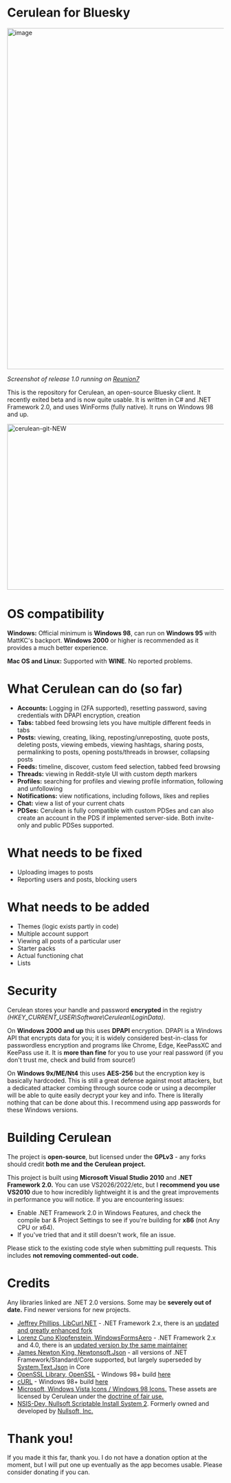 # Cerulean for Bluesky

<img width="1402" height="792" alt="image" src="https://github.com/user-attachments/assets/bd13c309-8684-41c2-9606-6d63280ac2c4" />

*Screenshot of release 1.0 running on [Reunion7](https://www.reunion7.com)*

This is the repository for Cerulean, an open-source Bluesky client. It recently exited beta and is now quite usable. It is written in C# and .NET Framework 2.0, and uses WinForms (fully native). It runs on Windows 98 and up.

<img width="912" height="385" alt="cerulean-git-NEW" src="https://github.com/user-attachments/assets/6d494e83-05fe-4fa0-b967-ceac51333974" />

# OS compatibility

**Windows:** Official minimum is **Windows 98**, can run on **Windows 95** with MattKC's backport. **Windows 2000** or higher is recommended as it provides a much better experience.

**Mac OS and Linux:** Supported with **WINE**. No reported problems.

# What Cerulean can do (so far)

- **Accounts:** Logging in (2FA supported), resetting password,
saving credentials with DPAPI encryption, creation
- **Tabs:** tabbed feed browsing lets you have multiple different feeds in tabs 
- **Posts:** viewing, creating, liking, reposting/unreposting, quote posts, deleting posts, viewing embeds, viewing hashtags, sharing posts, permalinking to posts, opening posts/threads in browser, collapsing posts
- **Feeds:** timeline, discover, custom feed selection, tabbed feed browsing
- **Threads:** viewing in Reddit-style UI with custom depth markers
- **Profiles:** searching for profiles and viewing profile information, following and unfollowing
- **Notifications:** view notifications, including follows, likes and replies
- **Chat:** view a list of your current chats
- **PDSes:** Cerulean is fully compatible with custom PDSes and can also create an account in the PDS if implemented server-side. Both invite-only and public PDSes supported.

# What needs to be fixed

- Uploading images to posts
- Reporting users and posts, blocking users

# What needs to be added 

- Themes (logic exists partly in code)
- Multiple account support
- Viewing all posts of a particular user
- Starter packs
- Actual functioning chat
- Lists

# Security

Cerulean stores your handle and password **encrypted** in the registry *(HKEY_CURRENT_USER\Software\Cerulean\LoginData)*. 

On **Windows 2000 and up** this uses **DPAPI** encryption. DPAPI is a Windows API that encrypts data for you; it is widely considered best-in-class for passwordless encryption and programs like Chrome, Edge, KeePassXC and KeePass use it. It is **more than fine** for you to use your real password (if you don't trust me, check and build from source!)

On **Windows 9x/ME/Nt4** this uses **AES-256** but the encryption key is basically hardcoded. This is still a great defense against most attackers, but a dedicated attacker combing through source code or using a decompiler will be able to quite easily decrypt your key and info. There is literally nothing that can be done about this. I recommend using app passwords for these Windows versions.

# Building Cerulean

The project is **open-source**, but licensed under the **GPLv3** - any forks should credit **both me and the Cerulean project.**

This project is built using **Microsoft Visual Studio 2010** and **.NET Framework 2.0.** You can use VS2026/2022/etc, but I **recommend you use VS2010** due to how incredibly lightweight it is and the great improvements in performance you will notice. If you are encountering issues:

- Enable .NET Framework 2.0 in Windows Features, and check the compile bar & Project Settings to see if you're building for **x86** (not Any CPU or x64).
- If you've tried that and it still doesn't work, file an issue.

Please stick to the existing code style when submitting pull requests. This includes **not removing commented-out code.**

# Credits

Any libraries linked are .NET 2.0 versions. Some may be **severely out of date.** Find newer versions for new projects.

- [Jeffrey Phillips, LibCurl.NET](https://sourceforge.net/projects/libcurl-net/) - .NET Framework 2.x, there is an [updated and greatly enhanced fork](https://github.com/masroore/CurlSharp)
- [Lorenz Cuno Klopfenstein, WindowsFormsAero](https://codeplexarchive.org/project/windowsformsaero) - .NET Framework 2.x and 4.0, there is an [updated version by the same maintainer](https://github.com/LorenzCK/WindowsFormsAero)
- [James Newton King, Newtonsoft.Json](https://www.newtonsoft.com/json) - all versions of .NET Framework/Standard/Core supported, but largely superseded by [System.Text.Json](https://learn.microsoft.com/en-us/dotnet/api/system.text.json) in Core
- [OpenSSL Library, OpenSSL](https://openssl-library.org/source/old/1.0.2/index.html) - Windows 98+ build [here](https://github.com/OmegaAOL/openssl-windows98)
- [cURL](https://curl.se/download/) - Windows 98+ build [here](https://github.com/OmegaAOL/curl-windows98)
- [Microsoft, Windows Vista Icons / Windows 98 Icons.](https://www.microsoft.com) These assets are licensed by Cerulean under the [doctrine of fair use.](https://en.wikipedia.org/wiki/Fair_use?useskin=modern)
- [NSIS-Dev, Nullsoft Scriptable Install System 2](https://github.com/NSIS-Dev). Formerly owned and developed by [Nullsoft, Inc.](https://en.wikipedia.org/wiki/Nullsoft?useskin=modern)


# Thank you!

If you made it this far, thank you. I do not have a donation option at the moment, but I will put one up eventually as the app becomes usable. Please consider donating if you can.
